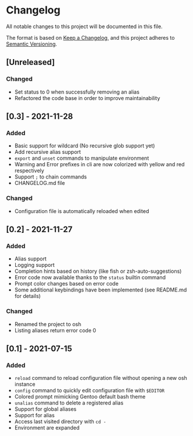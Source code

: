 # Changelog

All notable changes to this project will be documented in this file.

The format is based on [Keep a Changelog](https://keepachangelog.com/en/1.0.0/),
and this project adheres to [Semantic Versioning](https://semver.org/spec/v2.0.0.html).

## [Unreleased]

### Changed

- Set status to 0 when successfully removing an alias
- Refactored the code base in order to improve maintainability

## [0.3] - 2021-11-28

### Added

- Basic support for wildcard (No recursive glob support yet)
- Add recursive alias support
- `export` and `unset` commands to manipulate environment
- Warning and Error prefixes in cli are now colorized with yellow and red respectively
- Support `;` to chain commands
- CHANGELOG.md file

### Changed

- Configuration file is automatically reloaded when edited

## [0.2] - 2021-11-27

### Added

- Alias support
- Logging support
- Completion hints based on history (like fish or zsh-auto-suggestions)
- Error code now available thanks to the `status` builtin command
- Prompt color changes based on error code
- Some additional keybindings have been implemented (see README.md for details)

### Changed

- Renamed the project to osh
- Listing aliases return error code 0

## [0.1] - 2021-07-15

### Added

- `reload` command to reload configuration file without opening a new osh instance
- `config` command to quickly edit configuration file with `$EDITOR`
- Colored prompt mimicking Gentoo default bash theme
- `unalias` command to delete a registered alias
- Support for global aliases
- Support for alias
- Access last visited directory with `cd -`
- Environment are expanded